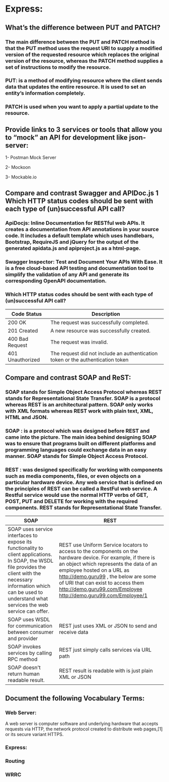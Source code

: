 # Express:

## What’s the difference between PUT and PATCH?
### The main difference between the PUT and PATCH method is that the PUT method uses the request URI to supply a modified version of the requested resource which replaces the original version of the resource, whereas the PATCH method supplies a set of instructions to modify the resource.
### PUT: is a method of modifying resource where the client sends data that updates the entire resource. It is used to set an entity’s information completely. 
### PATCH is used when you want to apply a partial update to the resource.


## Provide links to 3 services or tools that allow you to “mock” an API for development like json-server:

 1- Postman Mock Server
 
 2- Mockoon
 
 3- Mockable.io
 
 ## Compare and contrast Swagger and APIDoc.js 1 Which HTTP status codes should be sent with each type of (un)successful API call?
 ### ApiDocjs: Inline Documentation for RESTful web APIs. It creates a documentation from API annotations in your source code. It includes a default template which uses handlebars, Bootstrap, RequireJS and jQuery for the output of the generated apidata.js and apiproject.js as a html-page.
 ### Swagger Inspector: Test and Document Your APIs With Ease. It is a free cloud-based API testing and documentation tool to simplify the validation of any API and generate its corresponding OpenAPI documentation.
 
 ### Which HTTP status codes should be sent with each type of (un)successful API call?

| Code	Status         |	Description                                                                     |
|---------------------|---------------------------------------------------------------------------------|
| 200	OK	             | The request was successfully completed.                                         |
| 201	Created	        | A new resource was successfully created.                                        |
| 400	Bad Request     | The request was invalid.                                                        |
| 401	Unauthorized    |	The request did not include an authentication token or the authentication token |


## Compare and contrast SOAP and ReST:
### SOAP stands for Simple Object Access Protocol whereas REST stands for Representational State Transfer. SOAP is a protocol whereas REST is an architectural pattern. SOAP only works with XML formats whereas REST work with plain text, XML, HTML and JSON.

### SOAP : is a protocol which was designed before REST and came into the picture. The main idea behind designing SOAP was to ensure that programs built on different platforms and programming languages could exchange data in an easy manner. SOAP stands for Simple Object Access Protocol.

### REST : was designed specifically for working with components such as media components, files, or even objects on a particular hardware device. Any web service that is defined on the principles of REST can be called a RestFul web service. A Restful service would use the normal HTTP verbs of GET, POST, PUT and DELETE for working with the required components. REST stands for Representational State Transfer.

   SOAP                                                 |                       REST                  | 
  |-----------------------------------------------------|---------------------------------------------|
  |   SOAP uses service interfaces to expose its functionality to client applications. In SOAP, the WSDL file provides the client with the necessary information which can be used to understand what services the web service can offer.|REST use Uniform Service locators to access to the components on the hardware device. For example, if there is an object which represents the data of an employee hosted on a URL as http://demo.guru99 , the below are some of URI that can exist to access them http://demo.guru99.com/Employee   http://demo.guru99.com/Employee/1|
  |SOAP uses WSDL for communication between consumer and provider| REST just uses XML or JSON to send and receive data|
  | SOAP invokes services by calling RPC method | REST just simply calls services via URL path |
  | SOAP doesn't return human readable result.  |  REST result is readable with is just plain XML or JSON |
  
  
  ## Document the following Vocabulary Terms:
  ### Web Server: 
  A web server is computer software and underlying hardware that accepts requests via HTTP, the network protocol created to distribute web pages,[1] or its secure variant HTTPS.
  ### Express:
  ### Routing
  ### WRRC
  

